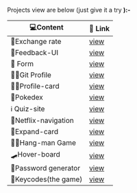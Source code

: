 Projects view are below (just give it a try <b>):- 

|💻Content      |     🔗 Link                                                |
| ------------- | ---------------------------------------------------------   |
| 💱Exchange rate | [view](https://nimble-narwhal-6026c5.netlify.app/)        |
| 🏣Feedback-UI   | [view](https://lambent-buttercream-5ebba3.netlify.app/)   |
|💁 Form          | [view](https://stellular-pony-52fd34.netlify.app/)        |
| 🧑‍💼Git Profile   | [view](https://glowing-croquembouch4492dc.netlify.app/)   |
| 🧑‍💼Profile-card   | [view](https://dapper-sundae-227be0.netlify.app/)   |
| 🐅Pokedex       | [view](https://visionary-bombolone-c3b8f0.netlify.app/)   |
| ℹ️ Quiz-site     | [view](https://rainbow-marshmallow-85507a.netlify.app/)   |
| 📔Netflix-navigation| [view](https://unique-sable-d3aa86.netlify.app/)      |
| 🎴Expand-card   | [view](https://legendary-shortbread-ece861.netlify.app/)  |
| 🧗‍♂️Hang-man Game | [view](https://keen-quokka-8f1b52.netlify.app/)           |
| 🛹Hover-board   | [view](https://resplendent-kitsune-2b2a01.netlify.app/)   |
| 🔏Password generator | [view](https://aquamarine-elf-603e9a.netlify.app/)   |
| 🤡Keycodes(the game) | [view](https://joyful-crostata-81d07a.netlify.app/)   |

